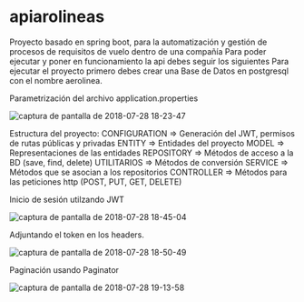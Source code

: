 # apiarolineas
Proyecto basado en spring boot, para la automatización y gestión de procesos de requisitos de vuelo dentro de una compañía
Para poder ejecutar y poner en funcionamiento la api debes seguir los siguientes
Para ejecutar el proyecto primero debes crear una Base de Datos en postgresql con el nombre aerolinea.


Parametrización del archivo application.properties

![captura de pantalla de 2018-07-28 18-23-47](https://user-images.githubusercontent.com/11983683/43361441-474d51cc-9294-11e8-94ae-bc64d925dad2.png)

Estructura del proyecto:
CONFIGURATION => Generación del JWT, permisos de rutas públicas y privadas
ENTITY => Entidades del proyecto
MODEL => Representaciones de las entidades
REPOSITORY => Métodos de acceso a la BD (save, find, delete)
UTILITARIOS => Métodos de conversión
SERVICE => Métodos que se asocian a los repositorios
CONTROLLER => Métodos para las peticiones http (POST, PUT, GET, DELETE)

Inicio de sesión utilzando JWT

![captura de pantalla de 2018-07-28 18-45-04](https://user-images.githubusercontent.com/11983683/43361530-600d9daa-9296-11e8-8a1e-755c8e4536a6.png)

Adjuntando el token en los headers.

![captura de pantalla de 2018-07-28 18-50-49](https://user-images.githubusercontent.com/11983683/43361565-60fb8370-9297-11e8-89e9-6fbc9dfc86f7.png)

Paginación usando Paginator

![captura de pantalla de 2018-07-28 19-13-58](https://user-images.githubusercontent.com/11983683/43361658-6d313538-929a-11e8-8c7f-90b540d26998.png)
